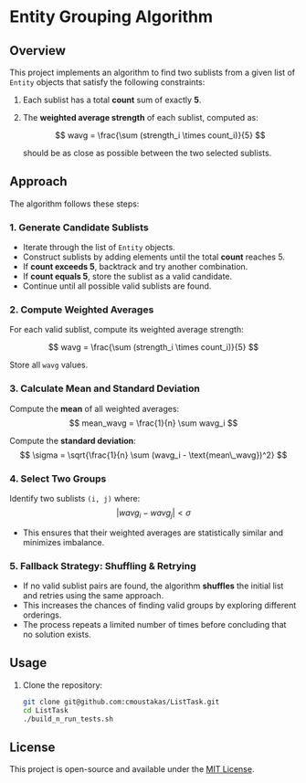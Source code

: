 # Entity Grouping Algorithm

## Overview
This project implements an algorithm to find two sublists from a given list of `Entity` objects that satisfy the following constraints:

1. Each sublist has a total **count** sum of exactly **5**.
2. The **weighted average strength** of each sublist, computed as:

   $$
   wavg = \frac{\sum (strength_i \times count_i)}{5} 
   $$
   
   should be as close as possible between the two selected sublists.

## Approach
The algorithm follows these steps:

### 1. Generate Candidate Sublists
- Iterate through the list of `Entity` objects.
- Construct sublists by adding elements until the total **count** reaches 5.
- If **count exceeds 5**, backtrack and try another combination.
- If **count equals 5**, store the sublist as a valid candidate.
- Continue until all possible valid sublists are found.

### 2. Compute Weighted Averages
 For each valid sublist, compute its weighted average strength:
   
   $$
   wavg = \frac{\sum (strength_i \times count_i)}{5} 
   $$

 Store all `wavg` values.

### 3. Calculate Mean and Standard Deviation
  Compute the **mean** of all weighted averages:
   $$
   mean_wavg = \frac{1}{n} \sum wavg_i
   $$

  Compute the **standard deviation**:
  $$
  \sigma = \sqrt{\frac{1}{n} \sum (wavg_i - \text{mean\_wavg})^2}
  $$

### 4. Select Two Groups
  Identify two sublists `(i, j)` where:
  $$
  |wavg_i - wavg_j| < \sigma
  $$
  
- This ensures that their weighted averages are statistically similar and minimizes imbalance.

### 5. Fallback Strategy: Shuffling & Retrying
- If no valid sublist pairs are found, the algorithm **shuffles** the initial list and retries using the same approach.
- This increases the chances of finding valid groups by exploring different orderings.
- The process repeats a limited number of times before concluding that no solution exists.

## Usage
1. Clone the repository:
   ```sh
   git clone git@github.com:cmoustakas/ListTask.git
   cd ListTask
   ./build_n_run_tests.sh
   ```
## License
This project is open-source and available under the [MIT License](LICENSE).

